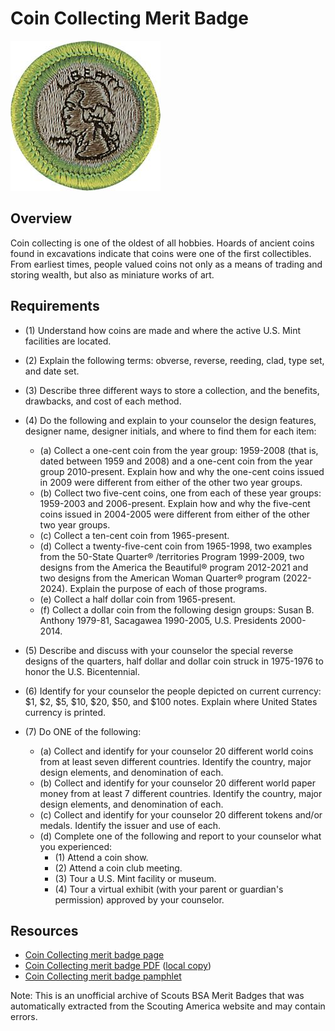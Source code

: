 

# Coin Collecting Merit Badge

![Coin Collecting Merit Badge](images/coin-collecting-merit-badge.jpg)

## Overview



Coin collecting is one of the oldest of all hobbies. Hoards of ancient coins found in excavations indicate that coins were one of the first collectibles. From earliest times, people valued coins not only as a means of trading and storing wealth, but also as miniature works of art.

## Requirements

* (1) Understand how coins are made and where the active U.S. Mint facilities  are located.
* (2) Explain the following terms: obverse, reverse, reeding, clad, type set, and date set.
* (3) Describe three different ways to store a collection, and the benefits, drawbacks, and cost of each method.
* (4) Do the following and explain to your counselor the design features, designer name, designer initials, and where to find them for each item:
    * (a) Collect a one-cent coin from the year group: 1959-2008 (that is, dated between 1959 and 2008) and a one-cent coin from the year group 2010-present. Explain how and why the one-cent coins issued in 2009 were different from either of the other two year groups.
    * (b) Collect two five-cent coins, one from each of these year groups: 1959-2003 and 2006-present. Explain how and why the five-cent coins issued in 2004-2005 were different from either of the other two year groups.
    * (c) Collect a ten-cent coin from 1965-present.
    * (d) Collect a twenty-five-cent coin from 1965-1998, two examples from the 50-State Quarter® /territories Program 1999-2009, two designs from the America the Beautiful® program 2012-2021 and two designs from the American Woman Quarter® program (2022-2024). Explain the purpose of each of those programs.
    * (e) Collect a half dollar coin from 1965-present.
    * (f) Collect a dollar coin from the following design groups: Susan B. Anthony 1979-81, Sacagawea 1990-2005, U.S. Presidents 2000-2014.


* (5) Describe and discuss with your counselor the special reverse designs of the quarters, half dollar and dollar coin struck in 1975-1976 to honor the U.S. Bicentennial.
* (6) Identify for your counselor the people depicted on current currency: $1, $2, $5, $10, $20, $50, and $100 notes. Explain where United States currency is printed.
* (7) Do ONE of the following:
    * (a) Collect and identify for your counselor 20 different world coins from at least seven different countries. Identify the country, major design elements, and denomination of each.
    * (b) Collect and identify for your counselor 20 different world paper money from at least 7 different countries. Identify the country, major design elements, and denomination of each.
    * (c) Collect and identify for your counselor 20 different tokens and/or medals. Identify the issuer and use of each.
    * (d) Complete one of the following and report to your counselor what you experienced:
        * (1) Attend a coin show.
        * (2) Attend a coin club meeting.
        * (3) Tour a U.S. Mint facility or museum.
        * (4) Tour a virtual exhibit (with your parent or guardian's permission) approved by your counselor.






## Resources

- [Coin Collecting merit badge page](https://www.scouting.org/merit-badges/coin-collecting/)
- [Coin Collecting merit badge PDF](https://filestore.scouting.org/filestore/Merit_Badge_ReqandRes/Pamphlets/Coin%20Collecting_2024.pdf) ([local copy](files/coin-collecting-merit-badge.pdf))
- [Coin Collecting merit badge pamphlet](https://www.scoutshop.org/coin-collecting-merit-badge-pamphlet-661779.html)

Note: This is an unofficial archive of Scouts BSA Merit Badges that was automatically extracted from the Scouting America website and may contain errors.